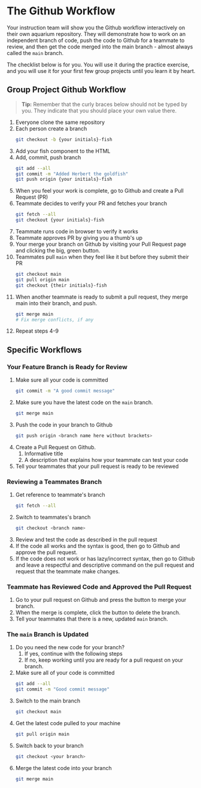 # The Github Workflow

Your instruction team will show you the Github workflow interactively on their own aquarium repository. They will demonstrate how to work on an independent branch of code, push the code to Github for a teammate to review, and then get the code merged into the main branch - almost always called the `main` branch.

The checklist below is for you. You will use it during the practice exercise, and you will use it for your first few group projects until you learn it by heart.

## Group Project Github Workflow

> **Tip:** Remember that the curly braces below should not be typed by you. They indicate that you should place your own value there.

1. Everyone clone the same repository
1. Each person create a branch
    ```sh
    git checkout -b {your initials}-fish
    ```
1. Add your fish component to the HTML
1. Add, commit, push branch
    ```sh
    git add --all
    git commit -m "Added Herbert the goldfish"
    git push origin {your initials}-fish
    ```
1. When you feel your work is complete, go to Github and create a Pull Request (PR)
1. Teammate decides to verify your PR and fetches your branch
    ```sh
    git fetch --all
    git checkout {your initials}-fish
    ```
1. Teammate runs code in browser to verify it works
1. Teammate approves PR by giving you a thumb's up
1. Your merge your branch on Github by visiting your Pull Request page and clicking the big, green button.
1. Teammates pull `main` when they feel like it but before they submit their PR
    ```sh
    git checkout main
    git pull origin main
    git checkout {their initials}-fish
    ```
1. When another teammate is ready to submit a pull request, they merge main into their branch, and push.
    ```sh
    git merge main
    # Fix merge conflicts, if any
    ```
1. Repeat steps 4-9

## Specific Workflows

### Your Feature Branch is Ready for Review

1. Make sure all your code is committed
    ```sh
    git commit -m "A good commit message"
    ```
1. Make sure you have the latest code on the `main` branch.
    ```sh
    git merge main
    ```
1. Push the code in your branch to Github
    ```sh
    git push origin <branch name here without brackets>
    ```
1. Create a Pull Request on Github.
    1. Informative title
    1. A description that explains how your teammate can test your code
1. Tell your teammates that your pull request is ready to be reviewed

### Reviewing a Teammates Branch

1. Get reference to teammate's branch
    ```sh
    git fetch --all
    ```
1. Switch to teammates's branch
    ```sh
    git checkout <branch name>
    ```
1. Review and test the code as described in the pull request
1. If the code all works and the syntax is good, then go to Github and approve the pull request.
1. If the code does not work or has lazy/incorrect syntax, then go to Github and leave a respectful and descriptive command on the pull request and request that the teammate make changes.

### Teammate has Reviewed Code and Approved the Pull Request

1. Go to your pull request on Github and press the button to merge your branch.
1. When the merge is complete, click the button to delete the branch.
1. Tell your teammates that there is a new, updated `main` branch.

### The `main` Branch is Updated

1. Do you need the new code for your branch?
    1. If yes, continue with the following steps
    1. If no, keep working until you are ready for a pull request on your branch.
1. Make sure all of your code is committed
    ```sh
    git add --all
    git commit -m "Good commit message"
1. Switch to the main branch
    ```sh
    git checkout main
    ```
1. Get the latest code pulled to your machine
    ```sh
    git pull origin main
    ```
1. Switch back to your branch
    ```sh
    git checkout <your branch>
    ```
1. Merge the latest code into your branch
    ```sh
    git merge main
    ```
